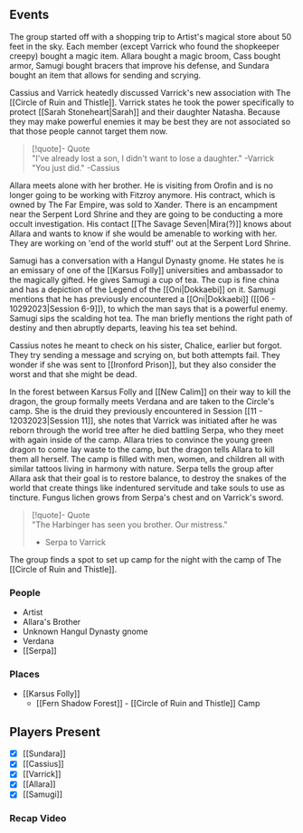 ## Events
The group started off with a shopping trip to Artist's magical store about 50 feet in the sky. Each member (except Varrick who found the shopkeeper creepy) bought a magic item. Allara bought a magic broom, Cass bought armor, Samugi bought bracers that improve his defense, and Sundara bought an item that allows for sending and scrying. 

Cassius and Varrick heatedly discussed Varrick's new association with The [[Circle of Ruin and Thistle]]. Varrick states he took the power specifically to protect [[Sarah Stoneheart|Sarah]] and their daughter Natasha. Because they may make powerful enemies it may be best they are not associated so that those people cannot target them now.

> [!quote]- Quote  
> "I've already lost a son, I didn't want to lose a daughter." -Varrick  
> "You just did." -Cassius

Allara meets alone with her brother. He is visiting from Orofin and is no longer going to be working with Fitzroy anymore. His contract, which is owned by The Far Empire, was sold to Xander. There is an encampment near the Serpent Lord Shrine and they are going to be conducting a more occult investigation. His contact [[The Savage Seven|Mira(?)]] knows about Allara and wants to know if she would be amenable to working with her. They are working on 'end of the world stuff' out at the Serpent Lord Shrine.

Samugi has a conversation with a Hangul Dynasty gnome. He states he is an emissary of one of the [[Karsus Folly]] universities and ambassador to the magically gifted. He gives Samugi a cup of tea. The cup is fine china and has a depiction of the Legend of the [[Oni|Dokkaebi]] on it. Samugi mentions that he has previously encountered a [[Oni|Dokkaebi]] ([[06 - 10292023|Session 6-9]]), to which the man says that is a powerful enemy. Samugi sips the scalding hot tea. The man briefly mentions the right path of destiny and then abruptly departs, leaving his tea set behind.

Cassius notes he meant to check on his sister, Chalice, earlier but forgot. They try sending a message and scrying on, but both attempts fail. They wonder if she was sent to [[Ironford Prison]], but they also consider the worst and that she might be dead. 

In the forest between Karsus Folly and [[New Calim]] on their way to kill the dragon, the group formally meets Verdana and are taken to the Circle's camp. She is the druid they previously encountered in Session [[11 - 12032023|Session 11]], she notes that Varrick was initiated after he was reborn through the world tree after he died battling Serpa, who they meet with again inside of the camp. Allara tries to convince the young green dragon to come lay waste to the camp, but the dragon tells Allara to kill them all herself. The camp is filled with men, women, and children all with similar tattoos living in harmony with nature. Serpa tells the group after Allara ask that their goal is to restore balance, to destroy the snakes of the world that create things like indentured servitude and take souls to use as tincture. Fungus lichen grows from Serpa's chest and on Varrick's sword. 

> [!quote]- Quote  
> "The Harbinger has seen you brother. Our mistress."
>   - Serpa to Varrick

The group finds a spot to set up camp for the night with the camp of The [[Circle of Ruin and Thistle]].

### People
- Artist
- Allara's Brother
- Unknown Hangul Dynasty gnome
- Verdana 
- [[Serpa]] 

### Places 
- [[Karsus Folly]]
	- [[Fern Shadow Forest]] - [[Circle of Ruin and Thistle]] Camp

## Players Present
- [x] [[Sundara]] 
- [x] [[Cassius]] 
- [x] [[Varrick]] 
- [x] [[Allara]] 
- [x] [[Samugi]] 

### Recap Video
